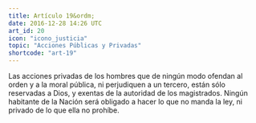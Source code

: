```yaml
---
title: Artículo 19&ordm;
date: 2016-12-28 14:26 UTC
art_id: 20
icon: "icono_justicia"
topic: "Acciones Públicas y Privadas"
shortcode: "art-19"
---
```

Las acciones privadas de los hombres que de ningún modo ofendan al orden y a la moral pública, ni perjudiquen a un tercero, están sólo reservadas a Dios, y exentas de la autoridad de los magistrados. Ningún habitante de la Nación será obligado a hacer lo que no manda la ley, ni privado de lo que ella no prohíbe.
